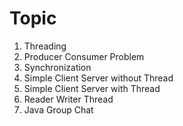 # Topic
1. Threading
2. Producer Consumer Problem
3. Synchronization
4. Simple Client Server without Thread
5. Simple Client Server with Thread
6. Reader Writer Thread
7. Java Group Chat 
